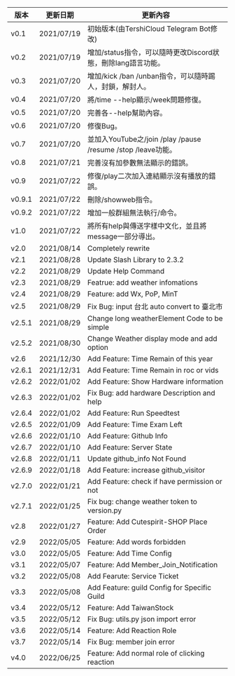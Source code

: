 | 版本 | 更新日期 | 更新內容 |
|-----|-----|-----|
| v0.1 | 2021/07/19 | 初始版本(由TershiCloud Telegram Bot修改) |
| v0.2 | 2021/07/19 | 增加/status指令，可以隨時更改Discord狀態，刪除lang語言功能。 |
| v0.3 | 2021/07/20 | 增加/kick /ban /unban指令，可以隨時踢人，封鎖，解封人。 |
| v0.4 | 2021/07/20 | 將/time --help顯示/week問題修復。 |
| v0.5 | 2021/07/20 | 完善各--help幫助內容。 |
| v0.6 | 2021/07/20 | 修復Bug。 |
| v0.7 | 2021/07/20 | 並加入YouTube之/join /play /pause /resume /stop /leave功能。 |
| v0.8 | 2021/07/21 | 完善沒有加參數無法顯示的錯誤。 |
| v0.9 | 2021/07/22 | 修復/play二次加入連結顯示沒有播放的錯誤。 |
| v0.9.1 | 2021/07/22 | 刪除/showweb指令。 |
| v0.9.2 | 2021/07/22 | 增加一般群組無法執行/命令。 |
| v1.0 | 2021/07/22 | 將所有help與傳送字樣中文化，並且將message一部分導出。 |
| v2.0 | 2021/08/14 | Completely rewrite |
| v2.1 | 2021/08/28 | Update Slash Library to 2.3.2|
| v2.2 | 2021/08/29 | Update Help Command |
| v2.3 | 2021/08/29 | Featrue: add weather infomations|
| v2.4 | 2021/08/29 | Feature: add Wx, PoP, MinT|
| v2.5 | 2021/08/29 | Fix Bug: input 台北 auto convert to 臺北市|
| v2.5.1 | 2021/08/29 | Change long weatherElement Code to be simple |
| v2.5.2 | 2021/08/30 | Change Weather display mode and add option | 
| v2.6 | 2021/12/30 | Add Feature: Time Remain of this year |
| v2.6.1 | 2021/12/31 | Add Feature: Time Remain in roc or vids |
| v2.6.2 | 2022/01/02 | Add Feature: Show Hardware information |
| v2.6.3 | 2022/01/02 | Fix Bug: add hardware Description and help |
| v2.6.4 | 2022/01/02 | Add Feature: Run Speedtest |
| v2.6.5 | 2022/01/09 | Add Feature: Time Exam Left |
| v2.6.6 | 2022/01/10 | Add Feature: Github Info |
| v2.6.7 | 2022/01/10 | Add Feature: Server State |
| v2.6.8 | 2022/01/11 | Update github_info Not Found |
| v2.6.9 | 2022/01/18 | Add Feature: increase github_visitor |
| v2.7.0 | 2022/01/21 | Add Feature: check if have permission or not |
| v2.7.1 | 2022/01/25 | Fix bug: change weather token to version.py |
| v2.8 | 2022/01/27 | Feature: Add Cutespirit-SHOP Place Order | Feature: Add Cutespirit-SHOP Check Order | Feature: Add About dcbot, author, team | Fix bug: Add version.py more configurations | Update version to about |
| v2.9 | 2022/05/05 | Feature: Add words forbidden |
| v3.0 | 2022/05/05 | Feature: Add Time Config| Feature: Add words forbidden Config | Feature: Add user customize time left | Feature: Remove time exam left |
| v3.1 | 2022/05/07 | Feature: Add Member_Join_Notification | Feature: Add Member_Left_Notificaion | Fix Bug: Typo at words forbidden | Add Feature: Member_Join_Notification Embed | Featrue: Add Member Config | Feature: Add create invitation link |
| v3.2 | 2022/05/08 | Add Fearute: Service Ticket | Change Feature: help text to embed |
| v3.3 | 2022/05/08 | Add Feature: guild Config for Specific Guild |
| v3.4 | 2022/05/12 | Feature: Add TaiwanStock | Feature: Add Help Q and A | Feature: Add service ticket | Fix Bug: weather not respond |
| v3.5 | 2022/05/12 | Fix Bug: utils.py json import error | Fix Bug: remove development mode | Feature: Add stauts type |
| v3.6 | 2022/05/14 | Feature: Add Reaction Role | Fix bug: time zone | Feature: Add spam words detect | Feature: Add specific channel id when specific reaction roles | Feature: Remove notification when opening a ticket | Add Feature: Give guest role when a member join | Files: Add configuration example |
| v3.7 | 2022/05/14 | Fix Bug: member join error | Feature: when ticket closed, move it to category | Fix Bug: Taiwan stock output error |
| v4.0 | 2022/06/25 | Feature: Add normal role of clicking reaction | Feature: Add reload command | Feature: Remove config recreating | Feature: Add reload status notification | Feature: Add sendmsg permission | Feature: Integrate member_count to server_state | Feature: Add YouTube channel info | Feature: Add YouTube video info |
